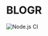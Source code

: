 # BLOGR
![Node.js CI](https://github.com/atlp-rwanda/phoenix-bn-frontend/workflows/Node.js%20CI/badge.svg?branch=ch-test-travis-heroku)
